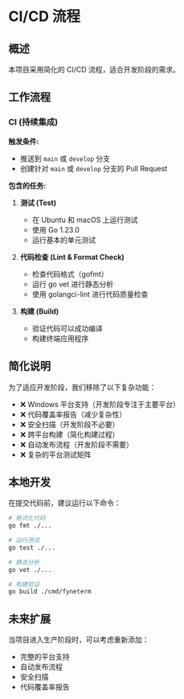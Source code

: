 # CI/CD 流程

## 概述

本项目采用简化的 CI/CD 流程，适合开发阶段的需求。

## 工作流程

### CI (持续集成)

**触发条件:**
- 推送到 `main` 或 `develop` 分支
- 创建针对 `main` 或 `develop` 分支的 Pull Request

**包含的任务:**

1. **测试 (Test)**
   - 在 Ubuntu 和 macOS 上运行测试
   - 使用 Go 1.23.0
   - 运行基本的单元测试

2. **代码检查 (Lint & Format Check)**
   - 检查代码格式（gofmt）
   - 运行 go vet 进行静态分析
   - 使用 golangci-lint 进行代码质量检查

3. **构建 (Build)**
   - 验证代码可以成功编译
   - 构建终端应用程序

## 简化说明

为了适应开发阶段，我们移除了以下复杂功能：

- ❌ Windows 平台支持（开发阶段专注于主要平台）
- ❌ 代码覆盖率报告（减少复杂性）
- ❌ 安全扫描（开发阶段不必要）
- ❌ 跨平台构建（简化构建过程）
- ❌ 自动发布流程（开发阶段不需要）
- ❌ 复杂的平台测试矩阵

## 本地开发

在提交代码前，建议运行以下命令：

```bash
# 格式化代码
go fmt ./...

# 运行测试
go test ./...

# 静态分析
go vet ./...

# 构建验证
go build ./cmd/fyneterm
```

## 未来扩展

当项目进入生产阶段时，可以考虑重新添加：
- 完整的平台支持
- 自动发布流程
- 安全扫描
- 代码覆盖率报告
